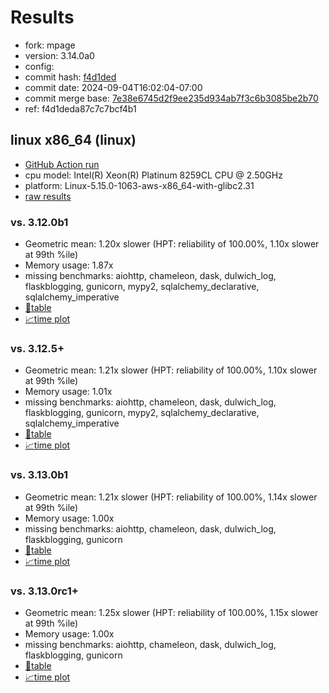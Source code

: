 # Results

- fork: mpage
- version: 3.14.0a0
- config: 
- commit hash: [f4d1ded](https://github.com/mpage/cpython/commit/f4d1ded)
- commit date: 2024-09-04T16:02:04-07:00
- commit merge base: [7e38e6745d2f9ee235d934ab7f3c6b3085be2b70](https://github.com/mpage/cpython/commit/7e38e6745d2f9ee235d934ab7f3c6b3085be2b70)
- ref: f4d1deda87c7c7bcf4b1

## linux x86_64 (linux)

- [GitHub Action run](https://github.com/facebookexperimental/free-threading-benchmarking/actions/runs/10713031865)
- cpu model: Intel(R) Xeon(R) Platinum 8259CL CPU @ 2.50GHz
- platform: Linux-5.15.0-1063-aws-x86_64-with-glibc2.31
- [raw results](bm-20240904-linux-x86_64-mpage-f4d1deda87c7c7bcf4b1-3.14.0a0-f4d1ded.json)

### vs. 3.12.0b1

- Geometric mean: 1.20x slower (HPT: reliability of 100.00%, 1.10x slower at 99th %ile)
- Memory usage: 1.87x
- missing benchmarks: aiohttp, chameleon, dask, dulwich_log, flaskblogging, gunicorn, mypy2, sqlalchemy_declarative, sqlalchemy_imperative
- [📄table](bm-20240904-linux-x86_64-mpage-f4d1deda87c7c7bcf4b1-3.14.0a0-f4d1ded-vs-3.12.0b1.md)
- [📈time plot](bm-20240904-linux-x86_64-mpage-f4d1deda87c7c7bcf4b1-3.14.0a0-f4d1ded-vs-3.12.0b1.svg)

### vs. 3.12.5+

- Geometric mean: 1.21x slower (HPT: reliability of 100.00%, 1.10x slower at 99th %ile)
- Memory usage: 1.01x
- missing benchmarks: aiohttp, chameleon, dask, dulwich_log, flaskblogging, gunicorn, mypy2, sqlalchemy_declarative, sqlalchemy_imperative
- [📄table](bm-20240904-linux-x86_64-mpage-f4d1deda87c7c7bcf4b1-3.14.0a0-f4d1ded-vs-3.12.5%2B.md)
- [📈time plot](bm-20240904-linux-x86_64-mpage-f4d1deda87c7c7bcf4b1-3.14.0a0-f4d1ded-vs-3.12.5%2B.svg)

### vs. 3.13.0b1

- Geometric mean: 1.21x slower (HPT: reliability of 100.00%, 1.14x slower at 99th %ile)
- Memory usage: 1.00x
- missing benchmarks: aiohttp, chameleon, dask, dulwich_log, flaskblogging, gunicorn
- [📄table](bm-20240904-linux-x86_64-mpage-f4d1deda87c7c7bcf4b1-3.14.0a0-f4d1ded-vs-3.13.0b1.md)
- [📈time plot](bm-20240904-linux-x86_64-mpage-f4d1deda87c7c7bcf4b1-3.14.0a0-f4d1ded-vs-3.13.0b1.svg)

### vs. 3.13.0rc1+

- Geometric mean: 1.25x slower (HPT: reliability of 100.00%, 1.15x slower at 99th %ile)
- Memory usage: 1.00x
- missing benchmarks: aiohttp, chameleon, dask, dulwich_log, flaskblogging, gunicorn
- [📄table](bm-20240904-linux-x86_64-mpage-f4d1deda87c7c7bcf4b1-3.14.0a0-f4d1ded-vs-3.13.0rc1%2B.md)
- [📈time plot](bm-20240904-linux-x86_64-mpage-f4d1deda87c7c7bcf4b1-3.14.0a0-f4d1ded-vs-3.13.0rc1%2B.svg)

